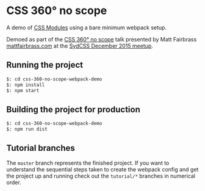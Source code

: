 # CSS 360° no scope

A demo of [CSS Modules](https://github.com/css-modules/css-modules) using a bare minimum webpack setup.

Demoed as part of the [CSS 360° no scope](http://matt-d-rat.github.io/deck-css-360-no-scope) talk presented by Matt Fairbrass [mattfairbrass.com](mattfairbrass.com) at the [SydCSS December 2015 meetup](http://www.meetup.com/SydCSS/events/226855511/).

## Running the project

```sh
$: cd css-360-no-scope-webpack-demo
$: npm install
$: npm start
```

## Building the project for production
```sh
$: cd css-360-no-scope-webpack-demo
$: npm run dist
```

## Tutorial branches

The ```master``` branch represents the finished project. If you want to understand the sequential steps taken to create the webpack config and get the project up and running check out the ```tutorial/*``` branches in numerical order.